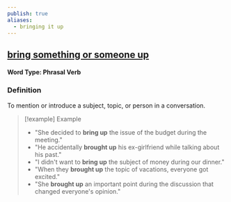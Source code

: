 ```yaml
---
publish: true
aliases:
  - bringing it up
---
```


## [bring something or someone up](https://dictionary.cambridge.org/dictionary/english/bring-it-up)

#### Word Type: Phrasal Verb
### Definition
To mention or introduce a subject, topic, or person in a conversation.

> [!example] Example
> 
> - "She decided to **bring up** the issue of the budget during the meeting."
> - "He accidentally **brought up** his ex-girlfriend while talking about his past."
> - "I didn't want to **bring up** the subject of money during our dinner."
> - "When they **brought up** the topic of vacations, everyone got excited."
> - "She **brought up** an important point during the discussion that changed everyone's opinion."
